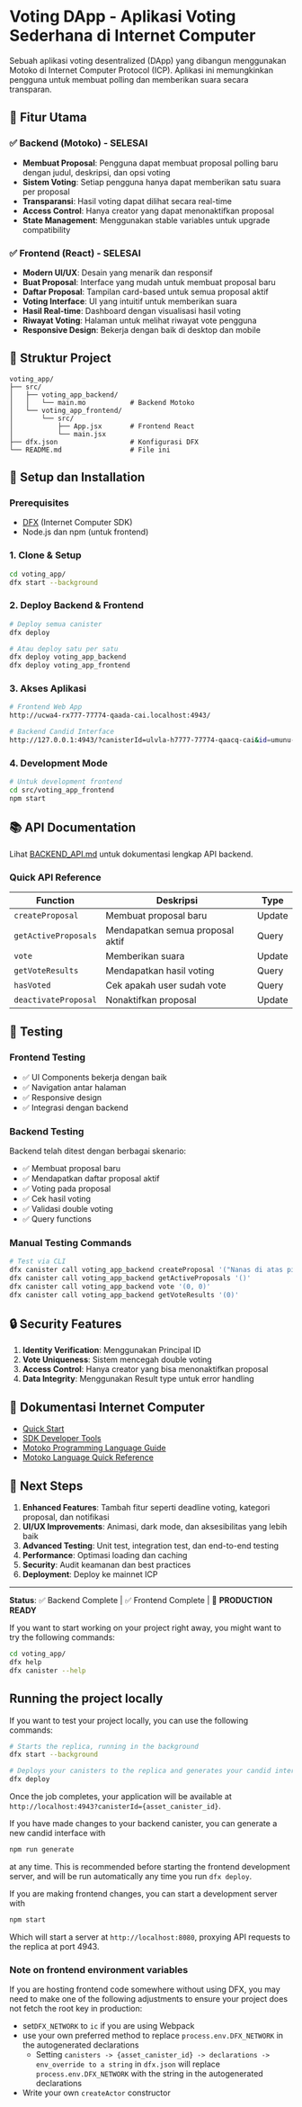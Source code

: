 # Voting DApp - Aplikasi Voting Sederhana di Internet Computer

Sebuah aplikasi voting desentralized (DApp) yang dibangun menggunakan Motoko di Internet Computer Protocol (ICP). Aplikasi ini memungkinkan pengguna untuk membuat polling dan memberikan suara secara transparan.

## 🚀 Fitur Utama

### ✅ Backend (Motoko) - SELESAI
- **Membuat Proposal**: Pengguna dapat membuat proposal polling baru dengan judul, deskripsi, dan opsi voting
- **Sistem Voting**: Setiap pengguna hanya dapat memberikan satu suara per proposal
- **Transparansi**: Hasil voting dapat dilihat secara real-time
- **Access Control**: Hanya creator yang dapat menonaktifkan proposal
- **State Management**: Menggunakan stable variables untuk upgrade compatibility

### ✅ Frontend (React) - SELESAI
- **Modern UI/UX**: Desain yang menarik dan responsif
- **Buat Proposal**: Interface yang mudah untuk membuat proposal baru
- **Daftar Proposal**: Tampilan card-based untuk semua proposal aktif
- **Voting Interface**: UI yang intuitif untuk memberikan suara
- **Hasil Real-time**: Dashboard dengan visualisasi hasil voting
- **Riwayat Voting**: Halaman untuk melihat riwayat vote pengguna
- **Responsive Design**: Bekerja dengan baik di desktop dan mobile

## 📁 Struktur Project

```
voting_app/
├── src/
│   ├── voting_app_backend/
│   │   └── main.mo           # Backend Motoko
│   └── voting_app_frontend/
│       └── src/
│           ├── App.jsx       # Frontend React
│           └── main.jsx
├── dfx.json                  # Konfigurasi DFX
└── README.md                 # File ini
```

## 🔧 Setup dan Installation

### Prerequisites
- [DFX](https://internetcomputer.org/docs/current/developer-docs/setup/install) (Internet Computer SDK)
- Node.js dan npm (untuk frontend)

### 1. Clone & Setup
```bash
cd voting_app/
dfx start --background
```

### 2. Deploy Backend & Frontend
```bash
# Deploy semua canister
dfx deploy

# Atau deploy satu per satu
dfx deploy voting_app_backend
dfx deploy voting_app_frontend
```

### 3. Akses Aplikasi
```bash
# Frontend Web App
http://ucwa4-rx777-77774-qaada-cai.localhost:4943/

# Backend Candid Interface
http://127.0.0.1:4943/?canisterId=ulvla-h7777-77774-qaacq-cai&id=umunu-kh777-77774-qaaca-cai
```

### 4. Development Mode
```bash
# Untuk development frontend
cd src/voting_app_frontend
npm start
```

## 📚 API Documentation

Lihat [BACKEND_API.md](./BACKEND_API.md) untuk dokumentasi lengkap API backend.

### Quick API Reference

| Function | Deskripsi | Type |
|----------|-----------|------|
| `createProposal` | Membuat proposal baru | Update |
| `getActiveProposals` | Mendapatkan semua proposal aktif | Query |
| `vote` | Memberikan suara | Update |
| `getVoteResults` | Mendapatkan hasil voting | Query |
| `hasVoted` | Cek apakah user sudah vote | Query |
| `deactivateProposal` | Nonaktifkan proposal | Update |

## 🧪 Testing

### Frontend Testing
- ✅ UI Components bekerja dengan baik
- ✅ Navigation antar halaman
- ✅ Responsive design
- ✅ Integrasi dengan backend

### Backend Testing
Backend telah ditest dengan berbagai skenario:
- ✅ Membuat proposal baru
- ✅ Mendapatkan daftar proposal aktif
- ✅ Voting pada proposal
- ✅ Cek hasil voting
- ✅ Validasi double voting
- ✅ Query functions

### Manual Testing Commands
```bash
# Test via CLI
dfx canister call voting_app_backend createProposal '("Nanas di atas pizza?", "Polling tentang nanas di atas pizza", vec {"Ya, saya suka"; "Tidak, saya tidak suka"})'
dfx canister call voting_app_backend getActiveProposals '()'
dfx canister call voting_app_backend vote '(0, 0)'
dfx canister call voting_app_backend getVoteResults '(0)'
```

## 🔒 Security Features

1. **Identity Verification**: Menggunakan Principal ID
2. **Vote Uniqueness**: Sistem mencegah double voting
3. **Access Control**: Hanya creator yang bisa menonaktifkan proposal
4. **Data Integrity**: Menggunakan Result type untuk error handling

## 📖 Dokumentasi Internet Computer

- [Quick Start](https://internetcomputer.org/docs/current/developer-docs/setup/deploy-locally)
- [SDK Developer Tools](https://internetcomputer.org/docs/current/developer-docs/setup/install)
- [Motoko Programming Language Guide](https://internetcomputer.org/docs/current/motoko/main/motoko)
- [Motoko Language Quick Reference](https://internetcomputer.org/docs/current/motoko/main/language-manual)

## 🚀 Next Steps

1. **Enhanced Features**: Tambah fitur seperti deadline voting, kategori proposal, dan notifikasi
2. **UI/UX Improvements**: Animasi, dark mode, dan aksesibilitas yang lebih baik
3. **Advanced Testing**: Unit test, integration test, dan end-to-end testing
4. **Performance**: Optimasi loading dan caching
5. **Security**: Audit keamanan dan best practices
6. **Deployment**: Deploy ke mainnet ICP

---

**Status**: ✅ Backend Complete | ✅ Frontend Complete | 🎉 **PRODUCTION READY**

If you want to start working on your project right away, you might want to try the following commands:

```bash
cd voting_app/
dfx help
dfx canister --help
```

## Running the project locally

If you want to test your project locally, you can use the following commands:

```bash
# Starts the replica, running in the background
dfx start --background

# Deploys your canisters to the replica and generates your candid interface
dfx deploy
```

Once the job completes, your application will be available at `http://localhost:4943?canisterId={asset_canister_id}`.

If you have made changes to your backend canister, you can generate a new candid interface with

```bash
npm run generate
```

at any time. This is recommended before starting the frontend development server, and will be run automatically any time you run `dfx deploy`.

If you are making frontend changes, you can start a development server with

```bash
npm start
```

Which will start a server at `http://localhost:8080`, proxying API requests to the replica at port 4943.

### Note on frontend environment variables

If you are hosting frontend code somewhere without using DFX, you may need to make one of the following adjustments to ensure your project does not fetch the root key in production:

- set`DFX_NETWORK` to `ic` if you are using Webpack
- use your own preferred method to replace `process.env.DFX_NETWORK` in the autogenerated declarations
  - Setting `canisters -> {asset_canister_id} -> declarations -> env_override to a string` in `dfx.json` will replace `process.env.DFX_NETWORK` with the string in the autogenerated declarations
- Write your own `createActor` constructor
